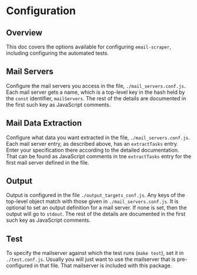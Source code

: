 # Configuration

## Overview

This doc covers the options available for configuring `email-scraper`, including configuring the automated tests.

## Mail Servers

Configure the mail servers you access in the file, `./mail_servers.conf.js`.  Each mail server gets a name, which is a top-level key in the hash held by the `const` identifier, `mailServers`.  The rest of the details are documented in the first such key as JavaScript comments.

## Mail Data Extraction

Configure what data you want extracted in the file, `./mail_servers.conf.js`.  Each mail server entry, as described above, has an `extractTasks` entry.  Enter your specification there according to the detailed documentation.  That can be found as JavaScript comments in tne `extractTasks` entry for the first mail server defined in the file.

## Output

Output is configured in the file `./output_targets_conf.js`.  Any keys of the top-level object match with those given in `./mail_servers.conf.js`.  It is optional to set an output definition for a mail server.  If none is set, then the output will go to `stdout`.  The rest of the details are documented in the first such key as JavaScript comments.

## Test

To specify the mailserver against which the test runs (`make test`), set it in `./test.conf.js`.  Usually you will just want to use the mailserver that is pre-configured in that file.  That mailserver is included with this package.
